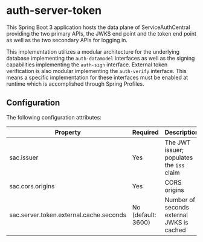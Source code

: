 # auth-server-token

This Spring Boot 3 application hosts the data plane of ServiceAuthCentral providing the two primary APIs, the JWKS end point and the token end point as well as the two secondary APIs for logging in.

This implementation utilizes a modular architecture for the underlying database implementing the `auth-datamodel` interfaces as well as the signing capabilities implementing the `auth-sign` interface. External token verification is also modular implementing the `auth-verify` interface. This means a specific implementation for these interfaces must be enabled at runtime which is accomplished through Spring Profiles.

## Configuration

The following configuration attributes:

| Property                                | Required           | Description                               |
| --------------------------------------- | ------------------ | ----------------------------------------- |
| sac.issuer                              | Yes                | The JWT issuer; populates the `iss` claim |
| sac.cors.origins                        | Yes                | CORS origins                              |
| sac.server.token.external.cache.seconds | No (default: 3600) | Number of seconds external JWKS is cached |
